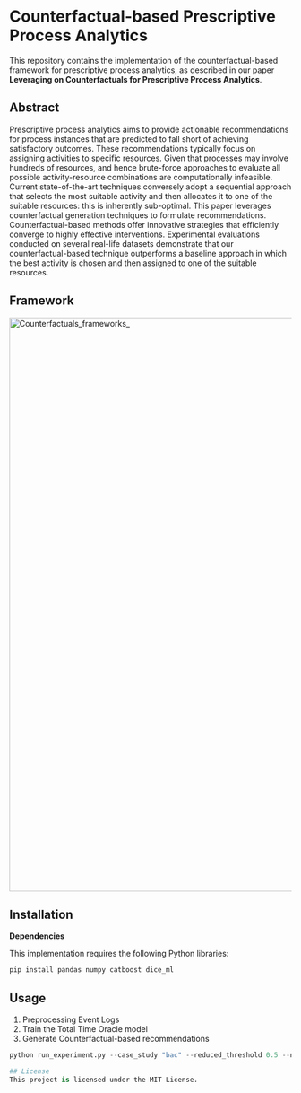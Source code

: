 # Counterfactual-based Prescriptive Process Analytics

This repository contains the implementation of the counterfactual-based framework for prescriptive process analytics, as described in our paper **Leveraging on Counterfactuals for Prescriptive Process Analytics**.

## Abstract
Prescriptive process analytics aims to provide actionable recommendations for process instances that are predicted to fall short of achieving satisfactory outcomes.
These recommendations typically focus on assigning activities to specific resources. Given that processes may involve hundreds of resources, and hence brute-force approaches to evaluate all possible activity-resource combinations are computationally infeasible.
Current state-of-the-art techniques conversely adopt a sequential approach that selects the most suitable activity and then allocates it to one of the suitable resources: this is inherently sub-optimal.
This paper leverages counterfactual generation techniques to formulate recommendations. Counterfactual-based methods offer innovative strategies that efficiently converge to highly effective interventions. Experimental evaluations conducted on several real-life datasets demonstrate that our counterfactual-based technique outperforms a baseline approach in which the best activity is chosen and then assigned to one of the suitable resources.


## Framework
<img width="1023" alt="Counterfactuals_frameworks_" src="https://github.com/user-attachments/assets/1ca91681-f755-4724-855d-9673c8ce1038" />


## Installation
**Dependencies**

This implementation requires the following Python libraries:
```python
pip install pandas numpy catboost dice_ml
```

## Usage
1. Preprocessing Event Logs
2. Train the Total Time Oracle model
3. Generate Counterfactual-based recommendations
```python
python run_experiment.py --case_study "bac" --reduced_threshold 0.5 --num_cfes 100

## License
This project is licensed under the MIT License.
